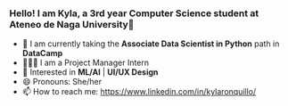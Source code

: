 ### Hello! I am Kyla, a 3rd year Computer Science student at Ateneo de Naga University👋

- 🌱 I am currently taking the **Associate Data Scientist in Python** path in **DataCamp**
- 👩🏻‍💻 I am a Project Manager Intern
- 👀 Interested in **ML/AI** | **UI/UX Design** 
- 😄 Pronouns: She/her
- 📫 How to reach me: https://www.linkedin.com/in/kylaronquillo/

